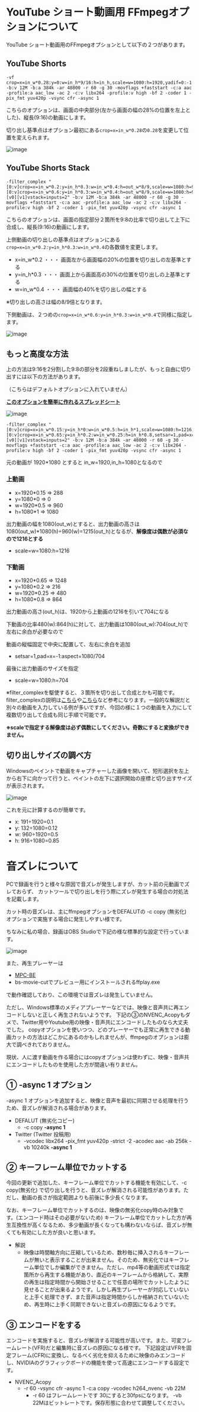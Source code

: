 # YouTube ショート動画用 FFmpegオプションについて

YouTube ショート動画用のFFmpegオプションとして以下の２つがあります。

## YouTube Shorts
    -vf crop=x=in_w*0.28:y=0:w=in_h*9/16:h=in_h,scale=w=1080:h=1920,yadif=0:-1:1 -b:v 12M -b:a 384k -ar 48000 -r 60 -g 30 -movflags +faststart -c:a aac -profile:a aac_low -ac 2 -c:v libx264 -profile:v high -bf 2 -coder 1 -pix_fmt yuv420p -vsync cfr -async 1

こちらのオプションは、画面の中央部分(左から画面の幅の28%の位置を左上とした)、縦長(9:16)の動画にします。

切り出し基準点はオプション最初にある`crop=x=in_w*0.28`の`0.28`を変更して位置を変えられます。

![image](https://github.com/rynan4818/bs-movie-cut/assets/14249877/e6f3341a-03a9-4c24-9682-7c1c570a19e0)

## YouTube Shorts Stack
    -filter_complex "[0:v]crop=x=in_w*0.2:y=in_h*0.3:w=in_w*0.4:h=out_w*8/9,scale=w=1080:h=960,yadif=0:-1:1[v0];[0:v]crop=x=in_w*0.6:y=in_h*0.3:w=in_w*0.4:h=out_w*8/9,scale=w=1080:h=960,yadif=0:-1:1[v1];[v0][v1]vstack=inputs=2" -b:v 12M -b:a 384k -ar 48000 -r 60 -g 30 -movflags +faststart -c:a aac -profile:a aac_low -ac 2 -c:v libx264 -profile:v high -bf 2 -coder 1 -pix_fmt yuv420p -vsync cfr -async 1

こちらのオプションは、画面の指定部分２箇所を9:8の比率で切り出して上下に合成し、縦長(9:16)の動画にします。

上側動画の切り出しの基準点はオプションにある`crop=x=in_w*0.2:y=in_h*0.3:w=in_w*0.4`の各数値を変更します。

- x=in_w*0.2 ・・・ 画面左から画面幅の20%の位置を切り出しの左基準とする
- y=in_h*0.3 ・・・ 画面上から画面高の30%の位置を切り出しの上基準とする
- w=in_w*0.4 ・・・ 画面幅の40%を切り出しの幅とする

※切り出しの高さは幅の8/9倍となります。

下側動画は、２つめの`crop=x=in_w*0.6:y=in_h*0.3:w=in_w*0.4`で同様に指定します。

![image](https://github.com/rynan4818/bs-movie-cut/assets/14249877/5ca9e745-cfbf-4387-8df9-8541a120fe8a)

## もっと高度な方法
上の方法は9:16を2分割した9:8の部分を2段重ねしましたが、もっと自由に切り出すには以下の方法があります。

（こちらはデフォルトオプションに入れていません）

**[このオプションを簡単に作れるスプレッドシート](https://docs.google.com/spreadsheets/d/1UaUtj_4lQ9ZGRUpr7i67xCn6xY2f0WncSuLWj1SP_64/edit?usp=sharing)**

![image](https://github.com/rynan4818/bs-movie-cut/assets/14249877/f6835425-b61b-444a-b7d5-18b5a1b5b2bb)

    -filter_complex "[0:v]crop=x=in_w*0.15:y=in_h*0:w=in_w*0.5:h=in_h*1,scale=w=1080:h=1216,yadif=0:-1:1[v0];[0:v]crop=x=in_w*0.65:y=in_h*0.2:w=in_w*0.25:h=in_h*0.8,setsar=1,pad=x=-1:aspect=1080/704,scale=w=1080:h=704,yadif=0:-1:1[v1];[v0][v1]vstack=inputs=2" -b:v 12M -b:a 384k -ar 48000 -r 60 -g 30 -movflags +faststart -c:a aac -profile:a aac_low -ac 2 -c:v libx264 -profile:v high -bf 2 -coder 1 -pix_fmt yuv420p -vsync cfr -async 1

元の動画が 1920*1080 とすると in_w=1920,in_h=1080となるので
### 上動画
- x=1920*0.15 => 288
- y=1080*0    => 0
- w=1920*0.5  => 960
- h=1080*1    => 1080

出力動画の幅を1080(out_w)とすると、出力動画の高さは1080(out_w)*1080(h)÷960(w)=1215(out_h)となるが、**解像度は偶数が必須なので1216とする**
- scale=w=1080:h=1216
### 下動画
- x=1920*0.65 => 1248
- y=1080*0.2  => 216
- w=1920*0.25 => 480
- h=1080*0.8  => 864

出力動画の高さ(out_h)は、1920から上動画の1216を引いて704になる

下動画の比率480(w):864(h)に対して、出力動画は1080(out_w):704(out_h)で左右に余白が必要なので

動画の縦幅固定で中央に配置して、左右に余白を追加
- setsar=1,pad=x=-1:aspect=1080/704

最後に出力動画のサイズを指定
- scale=w=1080:h=704

※filter_complexを駆使すると、３箇所を切り出して合成とかも可能です。filter_complexの説明は[こちら](https://techblog.morphoinc.com/entry/2020/07/20/100009)や[こちら](https://techblog.morphoinc.com/entry/2020/07/21/100022)など参考になります。一般的な解説だと別々の動画を入力している例が多いですが、今回の様に１つの動画を入力にして複数切り出して合成も同じ手順で可能です。

**※scaleで指定する解像度は必ず偶数にしてください。奇数にすると変換ができません。**

## 切り出しサイズの調べ方

Windowsのペイントで動画をキャプチャーした画像を開いて、短形選択を左上から右下に向かって行うと、ペイントの左下に選択開始の座標と切り出すサイズが表示されます。

![image](https://github.com/rynan4818/bs-movie-cut/assets/14249877/b4f1545a-abb5-484c-9cff-1c7e8f5dfd41)

これを元に計算するのが簡単です。

- x: 191÷1920=0.1
- y: 132÷1080=0.12
- w: 960÷1920=0.5
- h: 916÷1080=0.85

# 音ズレについて
PCで録画を行うと様々な原因で音ズレが発生しますが、カット前の元動画でズレておらず、
カットツールで切り出しを行う際にズレが発生する場合の対処法を記載します。

カット時の音ズレは、主にffmpegオプションをDEFALUTの -c copy (無劣化) オプションで実施する場合に発生しやすい様です。

ちなみに私の場合、録画はOBS Studioで下記の様な標準的な設定で行っています。

![image](https://user-images.githubusercontent.com/14249877/130332669-18e365a4-4e0f-4bf6-81d9-403387c46bce.png)

また、再生プレーヤーは
* [MPC-BE](https://sourceforge.net/projects/mpcbe/)
* bs-movie-cutでプレビュー用にインストールされるffplay.exe

で動作確認しており、この環境では音ズレは発生していません。

ただし、Windows標準のメディアプレーヤーなどでは、映像と音声共に再エンコードしないと正しく再生されないようです。
下記の③のNVENC_Acopyもダメで、Twitter用やYoutube用の映像・音声共にエンコードしたものなら大丈夫でした。
copyオプションを使いつつ、どのプレーヤーでも正常に再生できる動画カットの方法はどこかにあるのかもしれませんが、ffmpegのオプションは膨大で調べきれておりません。

現状、人に渡す動画を作る場合にはcopyオプションは使わずに、映像・音声共にエンコードしたものを使用した方が間違い有りません。

## ① -async 1 オプション
-async 1 オプションを追加すると、映像と音声を最初に同期させる処理を行うため、音ズレが解消される場合があります。
- DEFALUT (無劣化コピー)
   -  -c copy **-async 1**
- Twitter (Twitter 投稿用)
   - -vcodec libx264 -pix_fmt yuv420p -strict -2 -acodec aac -ab 256k -vb 10240k **-async 1**

## ② キーフレーム単位でカットする
今回の更新で追加した、キーフレーム単位でカットする機能を有効にして、-c copy(無劣化) で切り出しを行うと、音ズレが解消される可能性があります。ただし、動画の長さが指定範囲よりも前後に多少長くなります。

なお、キーフレーム単位でカットするのは、映像の無劣化copy時のみ対象です。(エンコード時はその必要がないため)
キーフレーム単位でカットした方が再生互換性が高くなるため、多少動画が長くなっても構わないならば、音ズレが無くても有効にした方が良いと思います。

- 解説
   - 映像は時間軸方向に圧縮しているため、数秒毎に挿入されるキーフレームが無いと表示することが出来ません。そのため、無劣化ではキーフレーム単位でしか編集ができません。ただし、mp4等の動画形式では指定箇所から再生する機能があり、直近のキーフレームから格納して、実際の再生は指定時間から開始させることで任意の場所でカットしたように見せることが出来るようです。しかし再生プレーヤーが対応していないと上手く処理できず、また音声は指定時間からしか格納されていないため、再生時に上手く同期できないと音ズレの原因になるようです。

## ③ エンコードをする
エンコードを実施すると、音ズレが解消する可能性が高いです。また、可変フレームレート(VFR)だと編集時に音ズレの原因になる様です。
下記設定はVFRを固定フレーム(CFR)に変換し、なるべく劣化を抑えるために映像のみエンコードし、NVIDIAのグラフィックボードの機能を使って高速にエンコードする設定です。
- NVENC_Acopy
  -  -r 60 -vsync cfr -async 1 -c:a copy -vcodec h264_nvenc -vb 22M
        - -r 60 はフレームレートです 30にすると30fpsになります。 -vb 22Mはビットレートです。保存形態に合わせて調整してください。
